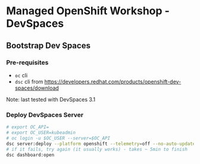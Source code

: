 # Managed OpenShift Workshop - DevSpaces 


## Bootstrap Dev Spaces
### Pre-requisites
* `oc` cli
* `dsc` cli from https://developers.redhat.com/products/openshift-dev-spaces/download

Note: last tested with DevSpaces 3.1

### Deploy DevSpaces Server
```zsh
# export OC_API=
# export OC_USER=kubeadmin
# oc login -u $OC_USER --server=$OC_API
dsc server:deploy --platform openshift --telemetry=off --no-auto-update --devfile-registry-url=https://github.com/viecili/mow-devspaces.git
# if it fails, try again (it usually works) - takes ~ 5min to finish
dsc dashboard:open
```
